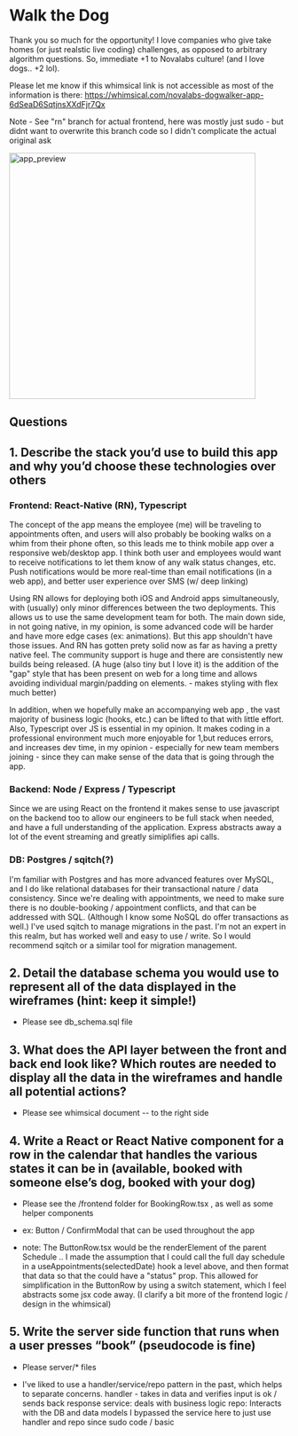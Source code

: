 # Walk the Dog

Thank you so much for the opportunity! I love companies who give take homes (or just realstic live coding) challenges, as opposed to arbitrary algorithm questions. So, immediate +1 to Novalabs culture! (and I love dogs.. +2 lol).

Please let me know if this whimsical link is not accessible as most of the information is there:
https://whimsical.com/novalabs-dogwalker-app-6dSeaD6SqtjnsXXdFjr7Qx

Note - See "rn" branch for actual frontend, here was mostly just sudo - but didnt want to overwrite this branch code so I didn't complicate the actual original ask

<img width="444" alt="app_preview" src="https://github.com/programminPete/nova-dogwalk/assets/17052780/c5950844-e229-4ed9-8abb-ca79a266307a">

## Questions

## 1. Describe the stack you’d use to build this app and why you’d choose these technologies over others

### Frontend: React-Native (RN), Typescript

The concept of the app means the employee (me) will be traveling to appointments often, and users will also probably be booking walks on a whim from their phone often, so this leads me to think mobile app over a responsive web/desktop app. I think both user and employees would want to receive notifications to let them know of any walk status changes, etc. Push notifications would be more real-time than email notifications (in a web app), and better user experience over SMS (w/ deep linking)

Using RN allows for deploying both iOS and Android apps simultaneously, with (usually) only minor differences between the two deployments. This allows us to use the same development team for both. The main down side, in not going native, in my opinion, is some advanced code will be harder and have more edge cases (ex: animations). But this app shouldn't have those issues. And RN has gotten prety solid now as far as having a pretty native feel. The community support is huge and there are consistently new builds being released. (A huge (also tiny but I love it) is the addition of the "gap" style that has been present on web for a long time and allows avoiding individual margin/padding on elements. - makes styling with flex much better)

In addition, when we hopefully make an accompanying web app , the vast majority of business logic (hooks, etc.) can be lifted to that with little effort.
Also, Typescript over JS is essential in my opinion. It makes coding in a professional environment much more enjoyable for 1,but reduces errors, and increases dev time, in my opinion - especially for new team members joining - since they can make sense of the data that is going through the app.

### Backend: Node / Express / Typescript

Since we are using React on the frontend it makes sense to use javascript on the backend too to allow our engineers to be full stack when needed, and have a full understanding of the application.
Express abstracts away a lot of the event streaming and greatly simiplifies api calls.

### DB: Postgres / sqitch(?)

I'm familiar with Postgres and has more advanced features over MySQL, and I do like relational databases for their transactional nature / data consistency. Since we're dealing with appointments, we need to make sure there is no double-booking / appointment conflicts, and that can be addressed with SQL. (Although I know some NoSQL do offer transactions as well.)
I've used sqitch to manage migrations in the past. I'm not an expert in this realm, but has worked well and easy to use / write. So I would recommend sqitch or a similar tool for migration management.

## 2. Detail the database schema you would use to represent all of the data displayed in the wireframes (hint: keep it simple!)

- Please see db_schema.sql file

## 3. What does the API layer between the front and back end look like? Which routes are needed to display all the data in the wireframes and handle all potential actions?

- Please see whimsical document -- to the right side

## 4. Write a React or React Native component for a row in the calendar that handles the various states it can be in (available, booked with someone else’s dog, booked with your dog)

- Please see the /frontend folder for BookingRow.tsx , as well as some helper components
- ex: Button / ConfirmModal that can be used throughout the app

- note: The ButtonRow.tsx would be the renderElement of the parent Schedule <FlatList /> .. I made the assumption that I could call the full day schedule in a useAppointments(selectedDate) hook a level above, and then format that data so that the <BookingRow /> could have a "status" prop. This allowed for simplification in the ButtonRow by using a switch statement, which I feel abstracts some jsx code away.
  (I clarify a bit more of the frontend logic / design in the whimsical)

## 5. Write the server side function that runs when a user presses “book” (pseudocode is fine)

- Please server/\* files

- I've liked to use a handler/service/repo pattern in the past, which helps to separate concerns.
  handler - takes in data and verifies input is ok / sends back response
  service: deals with business logic
  repo: Interacts with the DB and data models
  I bypassed the service here to just use handler and repo since sudo code / basic
